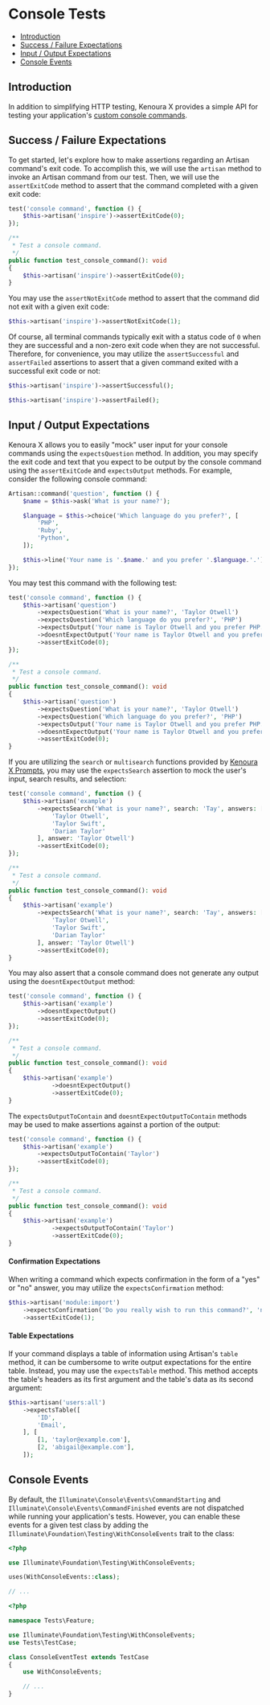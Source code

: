 # Console Tests

- [Introduction](#introduction)
- [Success / Failure Expectations](#success-failure-expectations)
- [Input / Output Expectations](#input-output-expectations)
- [Console Events](#console-events)

<a name="introduction"></a>
## Introduction

In addition to simplifying HTTP testing, Kenoura X provides a simple API for testing your application's [custom console commands](/docs/{{version}}/artisan).

<a name="success-failure-expectations"></a>
## Success / Failure Expectations

To get started, let's explore how to make assertions regarding an Artisan command's exit code. To accomplish this, we will use the `artisan` method to invoke an Artisan command from our test. Then, we will use the `assertExitCode` method to assert that the command completed with a given exit code:

```php tab=Pest
test('console command', function () {
    $this->artisan('inspire')->assertExitCode(0);
});
```

```php tab=PHPUnit
/**
 * Test a console command.
 */
public function test_console_command(): void
{
    $this->artisan('inspire')->assertExitCode(0);
}
```

You may use the `assertNotExitCode` method to assert that the command did not exit with a given exit code:

```php
$this->artisan('inspire')->assertNotExitCode(1);
```

Of course, all terminal commands typically exit with a status code of `0` when they are successful and a non-zero exit code when they are not successful. Therefore, for convenience, you may utilize the `assertSuccessful` and `assertFailed` assertions to assert that a given command exited with a successful exit code or not:

```php
$this->artisan('inspire')->assertSuccessful();

$this->artisan('inspire')->assertFailed();
```

<a name="input-output-expectations"></a>
## Input / Output Expectations

Kenoura X allows you to easily "mock" user input for your console commands using the `expectsQuestion` method. In addition, you may specify the exit code and text that you expect to be output by the console command using the `assertExitCode` and `expectsOutput` methods. For example, consider the following console command:

```php
Artisan::command('question', function () {
    $name = $this->ask('What is your name?');

    $language = $this->choice('Which language do you prefer?', [
        'PHP',
        'Ruby',
        'Python',
    ]);

    $this->line('Your name is '.$name.' and you prefer '.$language.'.');
});
```

You may test this command with the following test:

```php tab=Pest
test('console command', function () {
    $this->artisan('question')
        ->expectsQuestion('What is your name?', 'Taylor Otwell')
        ->expectsQuestion('Which language do you prefer?', 'PHP')
        ->expectsOutput('Your name is Taylor Otwell and you prefer PHP.')
        ->doesntExpectOutput('Your name is Taylor Otwell and you prefer Ruby.')
        ->assertExitCode(0);
});
```

```php tab=PHPUnit
/**
 * Test a console command.
 */
public function test_console_command(): void
{
    $this->artisan('question')
        ->expectsQuestion('What is your name?', 'Taylor Otwell')
        ->expectsQuestion('Which language do you prefer?', 'PHP')
        ->expectsOutput('Your name is Taylor Otwell and you prefer PHP.')
        ->doesntExpectOutput('Your name is Taylor Otwell and you prefer Ruby.')
        ->assertExitCode(0);
}
```

If you are utilizing the `search` or `multisearch` functions provided by [Kenoura X Prompts](/docs/{{version}}/prompts), you may use the `expectsSearch` assertion to mock the user's input, search results, and selection:

```php tab=Pest
test('console command', function () {
    $this->artisan('example')
        ->expectsSearch('What is your name?', search: 'Tay', answers: [
            'Taylor Otwell',
            'Taylor Swift',
            'Darian Taylor'
        ], answer: 'Taylor Otwell')
        ->assertExitCode(0);
});
```

```php tab=PHPUnit
/**
 * Test a console command.
 */
public function test_console_command(): void
{
    $this->artisan('example')
        ->expectsSearch('What is your name?', search: 'Tay', answers: [
            'Taylor Otwell',
            'Taylor Swift',
            'Darian Taylor'
        ], answer: 'Taylor Otwell')
        ->assertExitCode(0);
}
```

You may also assert that a console command does not generate any output using the `doesntExpectOutput` method:

```php tab=Pest
test('console command', function () {
    $this->artisan('example')
        ->doesntExpectOutput()
        ->assertExitCode(0);
});
```

```php tab=PHPUnit
/**
 * Test a console command.
 */
public function test_console_command(): void
{
    $this->artisan('example')
            ->doesntExpectOutput()
            ->assertExitCode(0);
}
```

The `expectsOutputToContain` and `doesntExpectOutputToContain` methods may be used to make assertions against a portion of the output:

```php tab=Pest
test('console command', function () {
    $this->artisan('example')
        ->expectsOutputToContain('Taylor')
        ->assertExitCode(0);
});
```

```php tab=PHPUnit
/**
 * Test a console command.
 */
public function test_console_command(): void
{
    $this->artisan('example')
            ->expectsOutputToContain('Taylor')
            ->assertExitCode(0);
}
```

<a name="confirmation-expectations"></a>
#### Confirmation Expectations

When writing a command which expects confirmation in the form of a "yes" or "no" answer, you may utilize the `expectsConfirmation` method:

```php
$this->artisan('module:import')
    ->expectsConfirmation('Do you really wish to run this command?', 'no')
    ->assertExitCode(1);
```

<a name="table-expectations"></a>
#### Table Expectations

If your command displays a table of information using Artisan's `table` method, it can be cumbersome to write output expectations for the entire table. Instead, you may use the `expectsTable` method. This method accepts the table's headers as its first argument and the table's data as its second argument:

```php
$this->artisan('users:all')
    ->expectsTable([
        'ID',
        'Email',
    ], [
        [1, 'taylor@example.com'],
        [2, 'abigail@example.com'],
    ]);
```

<a name="console-events"></a>
## Console Events

By default, the `Illuminate\Console\Events\CommandStarting` and `Illuminate\Console\Events\CommandFinished` events are not dispatched while running your application's tests. However, you can enable these events for a given test class by adding the `Illuminate\Foundation\Testing\WithConsoleEvents` trait to the class:

```php tab=Pest
<?php

use Illuminate\Foundation\Testing\WithConsoleEvents;

uses(WithConsoleEvents::class);

// ...
```

```php tab=PHPUnit
<?php

namespace Tests\Feature;

use Illuminate\Foundation\Testing\WithConsoleEvents;
use Tests\TestCase;

class ConsoleEventTest extends TestCase
{
    use WithConsoleEvents;

    // ...
}
```
